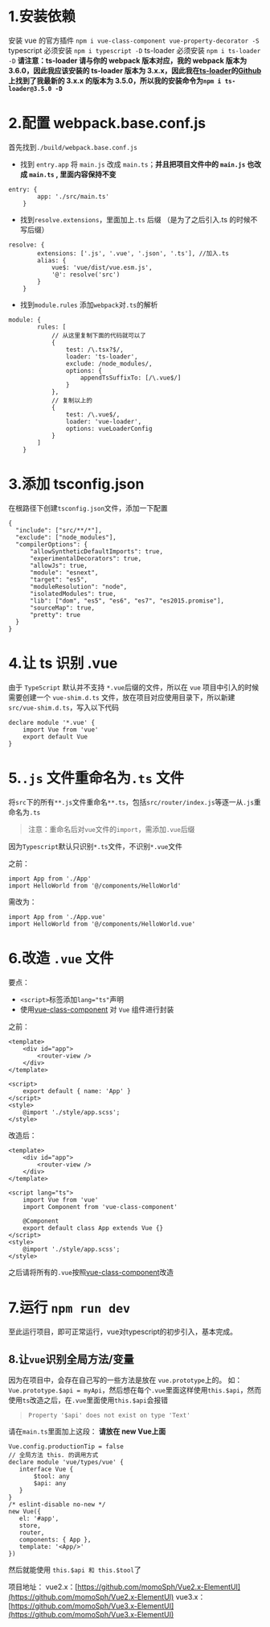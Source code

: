 # 1.安装依赖

安装 vue 的官方插件 ```npm i vue-class-component vue-property-decorator -S```
typescript 必须安装 ```npm i typescript -D```
ts-loader 必须安装 ```npm i ts-loader -D```
 **请注意：ts-loader 请与你的 webpack 版本对应，我的 webpack 版本为 3.6.0，因此我应该安装的 ts-loader 版本为 3.x.x，因此我在[ts-loader](https://github.com/TypeStrong/ts-loader/blob/master/CHANGELOG.md)的[Github](https://github.com/TypeStrong/ts-loader/blob/master/CHANGELOG.md)上找到了我最新的 3.x.x 的版本为 3.5.0，所以我的安装命令为`npm i ts-loader@3.5.0 -D`**

# 2.配置 webpack.base.conf.js

首先找到`./build/webpack.base.conf.js`

*   找到 `entry.app` 将 `main.js` 改成 `main.ts`；**并且把项目文件中的 `main.js` 也改成 `main.ts` , 里面内容保持不变**

```
entry: {
        app: './src/main.ts'
    }

```

*   找到`resolve.extensions`，里面加上`.ts` 后缀 （是为了之后引入.ts 的时候不写后缀）

```
resolve: {
        extensions: ['.js', '.vue', '.json', '.ts'], //加入.ts
        alias: {
            vue$: 'vue/dist/vue.esm.js',
            '@': resolve('src')
        }
    }

```

*   找到`module.rules` 添加`webpack`对`.ts`的解析

```
module: {
        rules: [
            // 从这里复制下面的代码就可以了
            {
                test: /\.tsx?$/,
                loader: 'ts-loader',
                exclude: /node_modules/,
                options: {
                    appendTsSuffixTo: [/\.vue$/]
                }
            },
            // 复制以上的
            {
                test: /\.vue$/,
                loader: 'vue-loader',
                options: vueLoaderConfig
            }
        ]
    }

```

# 3.添加 tsconfig.json

在根路径下创建`tsconfig.json`文件，添加一下配置

```
{
  "include": ["src/**/*"],
  "exclude": ["node_modules"],
  "compilerOptions": {
      "allowSyntheticDefaultImports": true,
      "experimentalDecorators": true,
      "allowJs": true,
      "module": "esnext",
      "target": "es5",
      "moduleResolution": "node",
      "isolatedModules": true,
      "lib": ["dom", "es5", "es6", "es7", "es2015.promise"],
      "sourceMap": true,
      "pretty": true
  }
}
```

# 4.让 ts 识别 .vue

由于 `TypeScript` 默认并不支持 `*.vue`后缀的文件，所以在 `vue` 项目中引入的时候需要创建一个 `vue-shim.d.ts` 文件，放在项目对应使用目录下，所以新建 `src/vue-shim.d.ts`，写入以下代码

```
declare module '*.vue' {
    import Vue from 'vue'
    export default Vue
}

```

# 5.`.js` 文件重命名为`.ts` 文件

将`src`下的所有`**.js`文件重命名`**.ts`，包括`src/router/index.js`等逐一从`.js`重命名为`.ts`

> 注意：重命名后对`vue`文件的`import`，需添加`.vue`后缀

因为`Typescript`默认只识别`*.ts`文件，不识别`*.vue`文件

之前：

```
import App from './App'
import HelloWorld from '@/components/HelloWorld'

```

需改为：

```
import App from './App.vue'
import HelloWorld from '@/components/HelloWorld.vue'

```

# 6.改造 `.vue` 文件

要点：

*   `<script>`标签添加`lang="ts"`声明
*   使用[vue-class-component](https://github.com/vuejs/vue-class-component) 对 `Vue` 组件进行封装

之前：

```
<template>
    <div id="app">
        <router-view />
    </div>
</template>

<script>
    export default { name: 'App' }
</script>
<style>
    @import './style/app.scss';
</style>

```

改造后：

```
<template>
    <div id="app">
        <router-view />
    </div>
</template>

<script lang="ts">
    import Vue from 'vue'
    import Component from 'vue-class-component'

    @Component
    export default class App extends Vue {}
</script>
<style>
    @import './style/app.scss';
</style>

```

之后请将所有的`.vue`按照[vue-class-component](https://github.com/vuejs/vue-class-component)改造

# 7.运行 `npm run dev`

至此运行项目，即可正常运行，vue对typescript的初步引入，基本完成。

## 8.让`vue`识别全局方法/变量

因为在项目中，会存在自己写的一些方法是放在 `vue.prototype`上的。
如：`Vue.prototype.$api = myApi`，然后想在每个`.vue`里面这样使用`this.$api`，然而使用`ts`改造之后，在`.vue`里面使用`this.$api`会报错

> `Property '$api' does not exist on type 'Text'`

请在`main.ts`里面加上这段： **请放在 new Vue上面**

```
Vue.config.productionTip = false
// 全局方法 this. 的调用方式
declare module 'vue/types/vue' {
   interface Vue {
       $tool: any
       $api: any
   }
}
/* eslint-disable no-new */
new Vue({
   el: '#app',
   store,
   router,
   components: { App },
   template: '<App/>'
})

```

然后就能使用 `this.$api 和 this.$tool`了

项目地址：
vue2.x：[https://github.com/momoSph/Vue2.x-ElementUI](https://github.com/momoSph/Vue2.x-ElementUI)
vue3.x：[https://github.com/momoSph/Vue3.x-ElementUI](https://github.com/momoSph/Vue3.x-ElementUI)